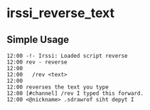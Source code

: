# irssi_reverse_text

## Simple Usage

	12:00 -!- Irssi: Loaded script reverse
	12:00 rev - reverse
	12:00 
	12:00   /rev <text>
	12:00 
	12:00 reverses the text you type
	12:00 [#channel] /rev I typed this forward.
	12:00 <@nickname> .sdrawrof siht depyt I 
